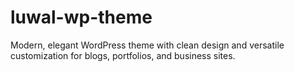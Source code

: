 # luwal-wp-theme
Modern, elegant WordPress theme with clean design and versatile customization for blogs, portfolios, and business sites.

